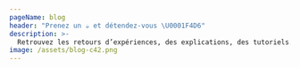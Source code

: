 ```yaml
---
pageName: blog
header: "Prenez un ☕ et détendez-vous \U0001F4D6"
description: >-
  Retrouvez les retours d’expériences, des explications, des tutoriels... et aussi la vie de commit42 au travers d’articles toujours sympas et qu’on espère accessibles, toujours écrits dans la bonne humeur.
image: /assets/blog-c42.png
---
```


